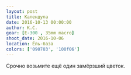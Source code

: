 ```yaml
---
layout: post
title: Календула
date: 2016-10-13 00:00:00
author: К.С.
gear: [E-300 , 35mm macro]
shoot_date: 2016-10-06
location: Ёль-база
colors: ['090703', '100f06']
---
```


Срочно возьмите ещё один замёрзший цветок.
